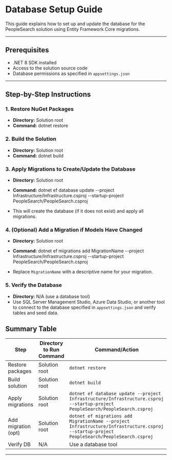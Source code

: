﻿# Database Setup Guide

This guide explains how to set up and update the database for the PeopleSearch solution using Entity Framework Core migrations.

---

## Prerequisites

- .NET 8 SDK installed
- Access to the solution source code
- Database permissions as specified in `appsettings.json`

---

## Step-by-Step Instructions

### 1. Restore NuGet Packages
- **Directory:** Solution root  
- **Command:** dotnet restore

### 2. Build the Solution
- **Directory:** Solution root  
- **Command:** dotnet build

### 3. Apply Migrations to Create/Update the Database
- **Directory:** Solution root  
- **Command:**  dotnet ef database update --project Infrastructure/Infrastructure.csproj --startup-project PeopleSearch/PeopleSearch.csproj


- This will create the database (if it does not exist) and apply all migrations.

### 4. (Optional) Add a Migration if Models Have Changed
- **Directory:** Solution root  
- **Command:**  dotnet ef migrations add MigrationName --project Infrastructure/Infrastructure.csproj --startup-project PeopleSearch/PeopleSearch.csproj

- Replace `MigrationName` with a descriptive name for your migration.

### 5. Verify the Database
- **Directory:** N/A (use a database tool)  
- Use SQL Server Management Studio, Azure Data Studio, or another tool to connect to the database specified in `appsettings.json` and verify tables and seed data.

## Summary Table

| Step                | Directory to Run Command | Command/Action                                                                 |
|---------------------|-------------------------|-------------------------------------------------------------------------------|
| Restore packages    | Solution root           | `dotnet restore`                                                              |
| Build solution      | Solution root           | `dotnet build`                                                                |
| Apply migrations    | Solution root           | `dotnet ef database update --project Infrastructure/Infrastructure.csproj --startup-project PeopleSearch/PeopleSearch.csproj` |
| Add migration (opt) | Solution root           | `dotnet ef migrations add MigrationName --project Infrastructure/Infrastructure.csproj --startup-project PeopleSearch/PeopleSearch.csproj` |
| Verify DB           | N/A                     | Use a database tool                                                           |

---


